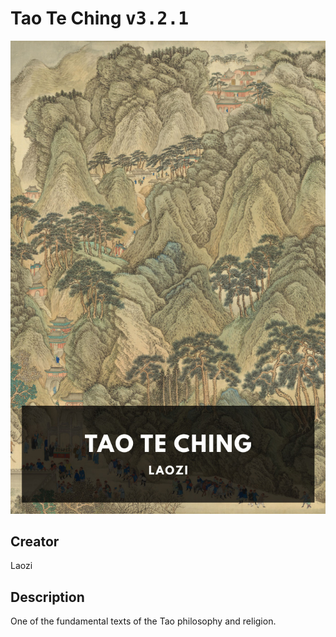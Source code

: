 
# Tao Te Ching <kbd>v3.2.1</kbd>

<center>
  <img src="./cover-1024.jpg"/>
</center>

## Creator
Laozi

## Description
One of the fundamental texts of the Tao philosophy and religion.
